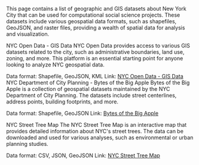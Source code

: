 This page contains a list of geographic and GIS datasets about New York City that can be used for computational social science projects. These datasets include various geospatial data formats, such as shapefiles, GeoJSON, and raster files, providing a wealth of spatial data for analysis and visualization.

NYC Open Data - GIS Data
NYC Open Data provides access to various GIS datasets related to the city, such as administrative boundaries, land use, zoning, and more. This platform is an essential starting point for anyone looking to analyze NYC geospatial data.

Data format: Shapefile, GeoJSON, KML
Link: [NYC Open Data - GIS Data](https://data.cityofnewyork.us/browse?category=GIS+Data)
NYC Department of City Planning - Bytes of the Big Apple
Bytes of the Big Apple is a collection of geospatial datasets maintained by the NYC Department of City Planning. The datasets include street centerlines, address points, building footprints, and more.

Data format: Shapefile, GeoJSON
Link: [Bytes of the Big Apple](https://www1.nyc.gov/site/planning/data-maps/open-data.page)

NYC Street Tree Map
The NYC Street Tree Map is an interactive map that provides detailed information about NYC's street trees. The data can be downloaded and used for various analyses, such as environmental or urban planning studies.

Data format: CSV, JSON, GeoJSON
Link: [NYC Street Tree Map](https://tree-map.nycgovparks.org/)

